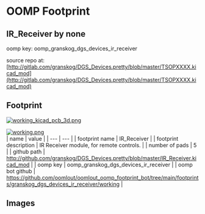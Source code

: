 # OOMP Footprint  
## IR_Receiver  by none  
  
oomp key: oomp_granskog_dgs_devices_ir_receiver  
  
source repo at: [http://gitlab.com/granskog/DGS_Devices.pretty/blob/master/TSOPXXXX.kicad_mod](http://gitlab.com/granskog/DGS_Devices.pretty/blob/master/TSOPXXXX.kicad_mod)  
## Footprint  
  
[![working_kicad_pcb_3d.png](working_kicad_pcb_3d_600.png)](working_kicad_pcb_3d.png)  
  
[![working.png](working_600.png)](working.png)  
| name | value | 
| --- | --- | 
| footprint name | IR_Receiver | 
| footprint description | IR Receiver module, for remote controls. | 
| number of pads | 5 | 
| github path | http://github.com/granskog/DGS_Devices.pretty/blob/master/IR_Receiver.kicad_mod | 
| oomp key | oomp_granskog_dgs_devices_ir_receiver | 
| oomp bot github | https://github.com/oomlout/oomlout_oomp_footprint_bot/tree/main/footprints/granskog_dgs_devices_ir_receiver/working | 
## Images  
